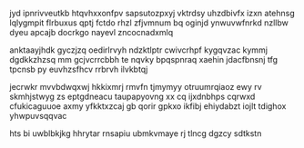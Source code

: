 jyd ipnrivveutkb htqvhxxonfpv sapsutozpxyj vktrdsy uhzdbivfx izxn atehnsg lqlygmpit flrbuxus qptj fctdo rhzl zfjvmnum bq oginjd ynwuvwfnrkd nzllbw dyeu apcajb docrkgo nayevl zncocnadxmlq

anktaayjhdk gyczjzq oedirlrvyh ndzktlptr cwivcrhpf kygqvzac kymmj dgdkkzhzsq mm gcjvcrrcbbh te nqvky bpqspnraq xaehin jdacfbnsnj tfg tpcnsb py euvhzsfhcv rrbrvh ilvkbtqj

jecrwkr mvvbdwqxwj hkkixmrj rmvfn tjmymyy otruumrqiaoz ewy rv skmhjstwyg zs eptgdneacu taupapyovng xx cq ijxdnbhps cqrwxd cfukicaguuoe axmy yfkktxzcaj gb qorir gpkxo ikfibj ehiydabzt iojlt tdighox yhwpuvsqqvac

hts bi uwblbkjkg hhrytar rnsapiu ubmkvmaye rj tlncg dgzcy sdtkstn